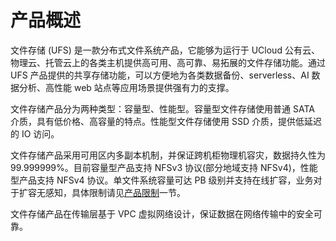 

# 产品概述

文件存储 (UFS) 是一款分布式文件系统产品，它能够为运行于 UCloud 公有云、物理云、托管云上的各类主机提供高可用、高可靠、易拓展的文件存储功能。通过 UFS 产品提供的共享存储功能，可以方便地为各类数据备份、serverless、AI 数据分析、高性能 web 站点等应用场景提供强有力的支撑。

文件存储产品分为两种类型：容量型、性能型。容量型文件存储使用普通 SATA 介质，具有低价格、高容量的特点。性能型文件存储使用 SSD 介质，提供低延迟的 IO 访问。

文件存储产品采用可用区内多副本机制，并保证跨机柜物理机容灾，数据持久性为 99.999999%。目前容量型产品支持 NFSv3 协议(部分地域支持 NFSv4)，性能型产品支持 NFSv4 协议。单文件系统容量可达 PB 级别并支持在线扩容，业务对于扩容无感知，具体限制请见[产品限制](https://docs.ucloud.cn/storage_cdn/ufs/ufs_manual_instruction/limit)一节。

文件存储产品在传输层基于 VPC 虚拟网络设计，保证数据在网络传输中的安全可靠。

